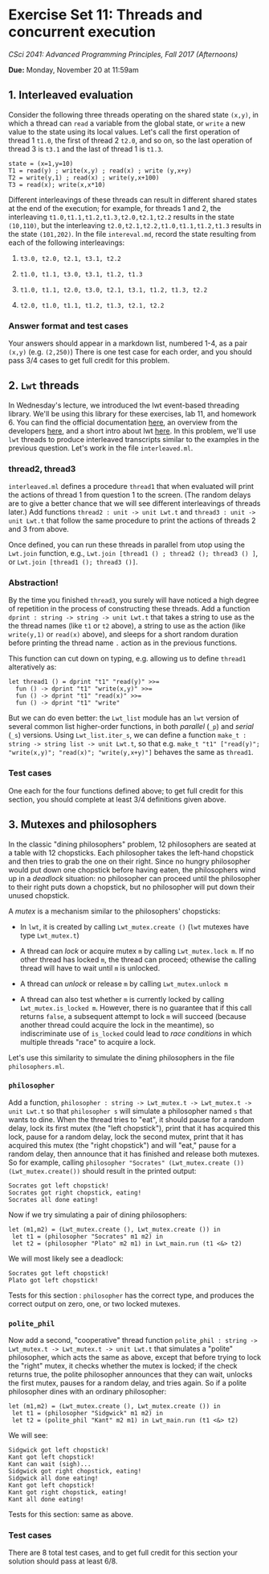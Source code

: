 # Exercise Set 11: Threads and concurrent execution

*CSci 2041: Advanced Programming Principles, Fall 2017 (Afternoons)*

**Due:** Monday, November 20 at 11:59am

## 1.  Interleaved evaluation

Consider the following three threads operating on the shared state `(x,y)`, in
which a thread can `read` a variable from the global state, or `write` a new
value to the state using its local values. Let's call the first operation of
thread 1 `t1.0`, the first of thread 2 `t2.0`, and so on, so the last operation
of thread 3 is `t3.1` and the last of thread 1 is `t1.3`.   

```
state = (x=1,y=10)
T1 = read(y) ; write(x,y) ; read(x) ; write (y,x+y)
T2 = write(y,1) ; read(x) ; write(y,x+100)
T3 = read(x); write(x,x*10)
```

Different interleavings of these threads can result in different shared states
at the end of the execution; for example, for threads 1 and 2, the interleaving
`t1.0,t1.1,t1.2,t1.3,t2.0,t2.1,t2.2` results in the state `(10,110)`, but the
interleaving `t2.0,t2.1,t2.2,t1.0,t1.1,t1.2,t1.3` results in the state
`(101,202)`.  In the file `intereval.md`, record the state resulting from each of
the following interleavings:

1. `t3.0, t2.0, t2.1, t3.1, t2.2`

2. `t1.0, t1.1, t3.0, t3.1, t1.2, t1.3`

3. `t1.0, t1.1, t2.0, t3.0, t2.1, t3.1, t1.2, t1.3, t2.2`

4. `t2.0, t1.0, t1.1, t1.2, t1.3, t2.1, t2.2`

### Answer format and test cases

Your answers should appear in a markdown list, numbered 1-4, as a pair `(x,y)` (e.g. `(2,250)`)
There is one test case for each order, and you should pass 3/4 cases to get full credit for this problem.

## 2.  `Lwt` threads

In Wednesday's lecture, we introduced the lwt event-based threading library.  We'll be using this library for these exercises, lab 11, and homework 6.  You can find the official documentation [here](https://ocsigen.org/lwt/2.7.1/api/Lwt), an overview from the developers [here](https://ocsigen.org/lwt/2.7.1/manual/manual), and a short intro about lwt [here](lwt_intro.md).  In this problem, we'll use `lwt` threads to produce interleaved
transcripts similar to the examples in the previous question.  Let's work in the file `interleaved.ml`.

### thread2, thread3

`interleaved.ml` defines a procedure `thread1` that when evaluated will print the actions of thread 1 from question 1 to the screen.  (The random delays are to give a better chance that we will see different interleavings of threads later.)  Add functions `thread2 : unit -> unit Lwt.t` and `thread3 : unit -> unit Lwt.t` that follow the same procedure to print the actions of threads 2 and 3 from above.

Once defined, you can run these threads in parallel from utop using the `Lwt.join` function, e.g., `Lwt.join [thread1 () ; thread2 (); thread3 () ]`, or `Lwt.join [thread1 (); thread3 ()]`.  

### Abstraction!

By the time you finished `thread3`, you surely will have noticed a
high degree of repetition in the process of constructing these threads.  Add a function `dprint : string -> string -> unit Lwt.t` that takes a string to use as the the thread names (like `t1` or `t2` above), a string to use as the action (like `write(y,1)` or `read(x)` above), and sleeps for a short random duration before printing the thread name `.` action as in the previous functions.  

This function can cut down on typing, e.g. allowing us to define `thread1` alteratively as:

```
let thread1 () = dprint "t1" "read(y)" >>=
  fun () -> dprint "t1" "write(x,y)" >>=
  fun () -> dprint "t1" "read(x)" >>=
  fun () -> dprint "t1" "write"
```

But we can do even better: the `Lwt_list` module has an `lwt` version of several common list higher-order functions, in both *parallel* (`_p`) and *serial* (`_s`) versions.  Using `Lwt_list.iter_s`, we can define a function `make_t : string -> string list -> unit Lwt.t`, so that e.g. `make_t "t1" ["read(y)"; "write(x,y)"; "read(x)"; "write(y,x+y)"]` behaves the same as `thread1`.

### Test cases

One each for the four functions defined above; to get full credit for this section, you should complete at least 3/4 definitions given above.

## 3.  Mutexes and philosophers

In the classic "dining philosophers" problem, 12 philosophers are seated at a table with 12 chopsticks.  Each philosopher takes the left-hand chopstick and then tries to grab the one on their right.  Since no hungry philosopher would put down one chopstick before having eaten, the philosophers wind up in a *deadlock* situation: no philosopher can proceed until the philosopher to their right puts down a chopstick, but no philosopher will put down their unused chopstick.  

A _mutex_ is a mechanism similar to the philosophers' chopsticks:  

+ In `lwt`, it is created by calling `Lwt_mutex.create ()` (`lwt` mutexes have type `Lwt_mutex.t`)

+ A thread can _lock_ or acquire mutex `m` by calling `Lwt_mutex.lock m`.  If no other thread has locked `m`, the thread can proceed; othewise the calling thread will have to wait until `m` is unlocked.

+ A thread can _unlock_  or release `m` by calling `Lwt_mutex.unlock m`

+ A thread can also test whether `m` is currently locked by calling `Lwt_mutex.is_locked m`.  However, there is no guarantee that if this call returns `false`, a subsequent attempt to lock `m` will succeed (because another thread could acquire the lock in the meantime), so indiscriminate use of `is_locked` could lead to *race conditions* in which multiple threads "race" to acquire a lock.  

Let's use this similarity to simulate the dining philosophers in the file `philosophers.ml`.  

### `philosopher`

Add a function, `philosopher : string -> Lwt_mutex.t -> Lwt_mutex.t -> unit Lwt.t` so that `philosopher s` will simulate a philosopher named `s` that wants to dine.  When the thread tries to "eat", it should pause for a random delay, lock its first mutex (the "left chopstick"), print that it has acquired this lock, pause for a random delay, lock the second mutex, print that it has acquired this mutex (the "right chopstick") and will "eat," pause for a random delay, then announce that it has finished and release both mutexes.
So for example, calling `philosopher "Socrates" (Lwt_mutex.create ()) (Lwt_mutex.create())` should result in the printed output:

```
Socrates got left chopstick!
Socrates got right chopstick, eating!
Socrates all done eating!                                    
```

Now if we try simulating a pair of dining philosophers:

```
let (m1,m2) = (Lwt_mutex.create (), Lwt_mutex.create ()) in
 let t1 = (philosopher "Socrates" m1 m2) in
 let t2 = (philosopher "Plato" m2 m1) in Lwt_main.run (t1 <&> t2)
```

We will most likely see a deadlock:

```
Socrates got left chopstick!
Plato got left chopstick!
```

Tests for this section : `philosopher` has the correct type, and produces the correct output on zero, one, or two locked mutexes.

### `polite_phil`

Now add a second, "cooperative" thread function `polite_phil : string -> Lwt_mutex.t -> Lwt_mutex.t -> unit Lwt.t` that simulates a "polite" philosopher, which acts the same as above, except that before trying to lock the "right" mutex, it checks whether the mutex is locked; if the check returns true, the polite philosopher announces that they can wait, unlocks the first mutex, pauses for a random delay, and tries again.  So if a polite philosopher dines with an ordinary philosopher:
```
let (m1,m2) = (Lwt_mutex.create (), Lwt_mutex.create ()) in
 let t1 = (philosopher "Sidgwick" m1 m2) in
 let t2 = (polite_phil "Kant" m2 m1) in Lwt_main.run (t1 <&> t2)
```
We will see:
```
Sidgwick got left chopstick!
Kant got left chopstick!
Kant can wait (sigh)...
Sidgwick got right chopstick, eating!
Sidgwick all done eating!
Kant got left chopstick!
Kant got right chopstick, eating!
Kant all done eating!
```

Tests for this section: same as above.

### Test cases

There are 8 total test cases, and to get full credit for this section your solution should pass at least 6/8.
